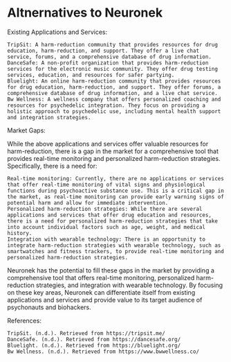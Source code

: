 # Altnernatives to Neuronek

Existing Applications and Services:

    TripSit: A harm-reduction community that provides resources for drug education, harm-reduction, and support. They offer a live chat service, forums, and a comprehensive database of drug information.
    DanceSafe: A non-profit organization that provides harm-reduction services for the electronic music community. They offer drug testing services, education, and resources for safer partying.
    Bluelight: An online harm-reduction community that provides resources for drug education, harm-reduction, and support. They offer forums, a comprehensive database of drug information, and a live chat service.
    Bw Wellness: A wellness company that offers personalized coaching and resources for psychedelic integration. They focus on providing a holistic approach to psychedelic use, including mental health support and integration strategies.

Market Gaps:

While the above applications and services offer valuable resources for harm-reduction, there is a gap in the market for a comprehensive tool that provides real-time monitoring and personalized harm-reduction strategies. Specifically, there is a need for:

    Real-time monitoring: Currently, there are no applications or services that offer real-time monitoring of vital signs and physiological functions during psychoactive substance use. This is a critical gap in the market, as real-time monitoring can provide early warning signs of potential harm and allow for immediate intervention.
    Personalized harm-reduction strategies: While there are several applications and services that offer drug education and resources, there is a need for personalized harm-reduction strategies that take into account individual factors such as age, weight, and medical history.
    Integration with wearable technology: There is an opportunity to integrate harm-reduction strategies with wearable technology, such as smartwatches and fitness trackers, to provide real-time monitoring and personalized harm-reduction strategies.

Neuronek has the potential to fill these gaps in the market by providing a comprehensive tool that offers real-time monitoring, personalized harm-reduction strategies, and integration with wearable technology. By focusing on these key areas, Neuronek can differentiate itself from existing applications and services and provide value to its target audience of psychonauts and biohackers.

References:

    TripSit. (n.d.). Retrieved from https://tripsit.me/
    DanceSafe. (n.d.). Retrieved from https://dancesafe.org/
    Bluelight. (n.d.). Retrieved from https://bluelight.org/
    Bw Wellness. (n.d.). Retrieved from https://www.bwwellness.co/
